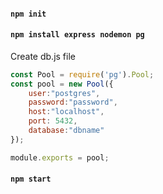 #### `npm init`
#### `npm install express nodemon pg`

Create db.js file
```js
const Pool = require('pg').Pool;
const pool = new Pool({
    user:"postgres",
    password:"password",
    host:"localhost",
    port: 5432,
    database:"dbname"
});

module.exports = pool;
```
#### `npm start`
